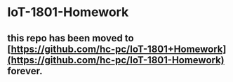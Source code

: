 # IoT-1801-Homework
## this repo has been moved to [https://github.com/hc-pc/IoT-1801+Homework](https://github.com/hc-pc/IoT-1801-Homework) forever.
